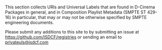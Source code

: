 This section collects URIs and Universal Labels that are found in D-Cinema Packages in general, and in Composition Playlist Metadata (SMPTE ST 429-16) in particular, that may or may not be otherwise specified by SMPTE engineering documents.

Please submit any additions to this site to by submitting an issue at <https://github.com/ISDCF/registries> or sending an email to <privateuls@isdcf.com>